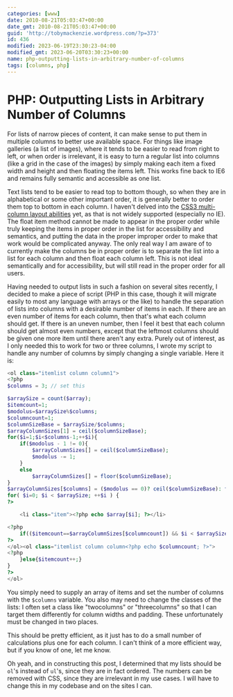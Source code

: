 ```yaml
---
categories: [www]
date: 2010-08-21T05:03:47+00:00
date_gmt: 2010-08-21T05:03:47+00:00
guid: 'http://tobymackenzie.wordpress.com/?p=373'
id: 436
modified: 2023-06-19T23:30:23-04:00
modified_gmt: 2023-06-20T03:30:23+00:00
name: php-outputting-lists-in-arbitrary-number-of-columns
tags: [columns, php]
---
```


PHP: Outputting Lists in Arbitrary Number of Columns
====================================================

For lists of narrow pieces of content, it can make sense to put them in multiple columns to better use available space.  For things like image galleries (a list of images), where it tends to be easier to read from right to left, or when order is irrelevant, it is easy to turn a regular list into columns (like a grid in the case of the images) by simply making each item a fixed width and height and then floating the items left.  This works fine back to IE6 and remains fully semantic and accessible as one list.

Text lists tend to be easier to read top to bottom though, so when they are in alphabetical or some other important order, it is generally better to order them top to bottom in each column.  I haven't delved into the [CSS3 multi-column layout abilities](http://www.w3.org/TR/css3-multicol/) yet, as that is not widely supported (especially no IE).  The float item method cannot be made to appear in the proper order while truly keeping the items in proper order in the list for accessibility and semantics, and putting the data in the proper improper order to make that work would be complicated anyway.  The only real way I am aware of to currently make the columns be in proper order is to separate the list into a list for each column and then float each column left.  This is not ideal semantically and for accessibility, but will still read in the proper order for all users.

<!--more-->

Having needed to output lists in such a fashion on several sites recently, I decided to make a piece of script (PHP in this case, though it will migrate easily to most any language with arrays or the like) to handle the separation of lists into columns with a desirable number of items in each.  If there are an even number of items for each column, then that's what each column should get.  If there is an uneven number, then I feel it best that each column should get almost even numbers, except that the leftmost columns should be given one more item until there aren't any extra.  Purely out of interest, as I only needed this to work for two or three columns, I wrote my script to handle any number of columns by simply changing a single variable.  Here it is:

``` php
<ol class="itemlist column column1">
<?php
$columns = 3; // set this

$arraySize = count($array);
$itemcount=1;
$modolus=$arraySize%$columns;
$columncount=1;
$columnSizeBase = $arraySize/$columns;
$arrayColumnSizes[1] = ceil($columnSizeBase);
for($i=1;$i<$columns-1;++$i){
	if($modolus - 1 != 0){
		$arrayColumnSizes[] = ceil($columnSizeBase);
		$modolus -= 1;
	}
	else
		$arrayColumnSizes[] = floor($columnSizeBase);
}
$arrayColumnSizes[$columns] = ($modolus == 0)? ceil($columnSizeBase): floor($columnSizeBase);
for( $i=0; $i < $arraySize; ++$i ) {
?>

	<li class="item"><?php echo $array[$i]; ?></li>

<?php
	if(($itemcount==$arrayColumnSizes[$columncount]) && $i < $arraySize - 1){ $itemcount=1;++$columncount;
?>
</ol><ol class="itemlist column column<?php echo $columncount; ?>">
<?php 
	}else{$itemcount++;}
} 
?>
</ol>
```

You simply need to supply an array of items and set the number of columns with the `$columns` variable.  You also may need to change the classes of the lists:  I often set a class like "twocolumns" or "threecolumns" so that I can target them differently for column widths and padding.  These unfortunately must be changed in two places.

This should be pretty efficient, as it just has to do a small number of calculations plus one for each column.  I can't think of a more efficient way, but if you know of one, let me know.

Oh yeah, and in constructing this post, I determined that my lists should be `ol`'s instead of `ul`'s, since they are in fact ordered.  The numbers can be removed with CSS, since they are irrelevant in my use cases.  I will have to change this in my codebase and on the sites I can.
